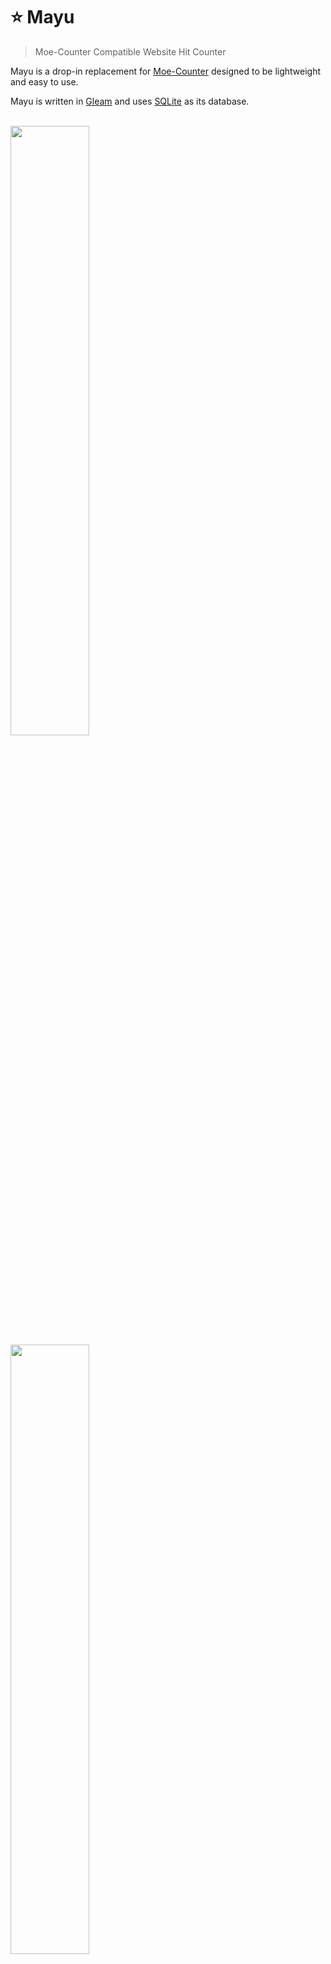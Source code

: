 # ⭐ Mayu

> Moe-Counter Compatible Website Hit Counter

Mayu is a drop-in replacement for [Moe-Counter](https://github.com/journey-ad/Moe-Counter) designed
to be lightweight and easy to use.

Mayu is written in [Gleam](https://gleam.run) and uses [SQLite](https://sqlite.org) as its database.

<br>

<img src="https://counter.due.moe/get/@demo" width="50%">

<img src="https://counter.due.moe/get/@demo?theme=urushi" width="50%">

<br>

Don't know Gleam or functional paradigms? Take a look at the [source tree](./src) and see just how
easy it is to understand! It's all contained in under 300 (294) liberally newline'd lines of code!

## Usage

Mayu currently has seven available themes selectable using the `theme` query parameter of any `get` operation.

E.g., [counter.due.moe/get/@demo?theme=urushi](https://counter.due.moe/get/@demo?theme=urushi)

- `asoul`
- `gelbooru-h` (NSFW)
- `gelbooru`
- `moebooru-h` (NSFW)
- `moebooru`
- `rule34` (NSFW)
- `urushi`.

### Local

```bash
$ git clone git@github.com:Fuwn/mayu.git
$ cd mayu
$ gleam run
$ # or
$ nix run
```

### Docker

```shell
docker run --volume 'mayu:/mayu/data/' -p '80:3000' --rm fuwn/mayu:latest
```

This Docker command uses a named volume, `mayu`, which allows the Mayu's database to persist between container restarts.

### Database

Mayu will use SQLite by default and will place the database file, `count.db`, within the `data/` directory of the project's root directory.

Mayu has the same default database layout as Moe-Counter, so if you've already used Moe-Counter previously, Mayu will work off of any previously accumulated counter data, so long as you transfer the database file over.

Mayu additionally adds two database columns: `created_at` and `updated_at`, which will not affect standard operations in any way, but will allow for additional data to be available should you perform a `record` operation.

### Routes

- `/heart-beat`: `alive`
- `/get/@name`: An `image/xml+svg` counter, defaulting to theme `asoul`, modifiable using the `theme` query parameter
- `/record/@name`: JSON object containing the database's `name`, `num`, `created_at`, and `updated_at` fields for counter `name`

## Resource Attributions

- [A-SOUL_Official](https://space.bilibili.com/703007996)
- [Moebooru](https://github.com/moebooru/moebooru)
- [Rule 34](https://rule34.xxx) (NSFW)
- [Gelbooru](https://gelbooru.com) (NSFW)
- [Urushi](https://x.com/udon0531/status/1350738347681959936)
- [Lain Iwakura](https://x.com/lililjiliijili/status/869722811236929538)

## Licence

This project is licensed with the [GNU General Public License v3.0](LICENSE).
